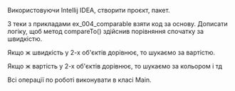 Використовуючи Intellij IDEA, створити проєкт, пакет.

З теки з прикладами ex_004_comparable взяти код за основу. Дописати логіку, щоб метод compareTo() здійснив порівняння спочатку за швидкістю.

Якщо ж швидкість у 2-х об'єктів дорівнює, то шукаємо за вартістю.

Якщо ж вартість у 2-х об'єктів дорівнює, то шукаємо за кольором і тд

Всі операції по роботі виконувати в класі Main.
